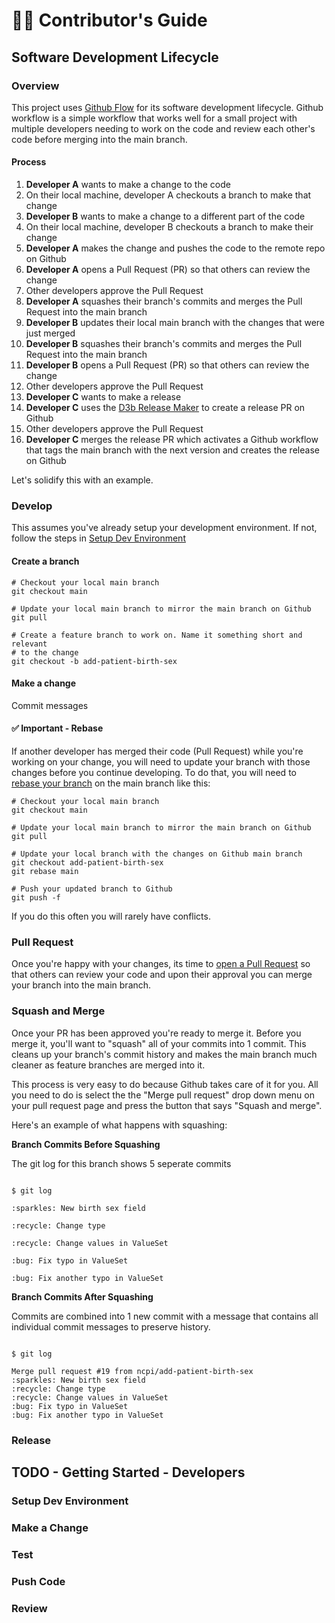 
# 👩‍💻 Contributor's Guide

## Software Development Lifecycle

### Overview
This project uses [Github Flow](https://docs.github.com/en/get-started/using-github/github-flow)
for its software development lifecycle. Github workflow is a simple workflow 
that works well for a small project with multiple developers needing to work 
on the code and review each other's code before merging into the main branch.

#### Process

1. **Developer A** wants to make a change to the code
2. On their local machine, developer A checkouts a branch to make that change
3. **Developer B** wants to make a change to a different part of the code
4. On their local machine, developer B checkouts a branch to make their change
5. **Developer A** makes the change and pushes the code to the remote repo on Github
6. **Developer A** opens a Pull Request (PR) so that others can review the change
7. Other developers approve the Pull Request 
8. **Developer A** squashes their branch's commits and merges the Pull Request into the main branch
9. **Developer B** updates their local main branch with the changes that were just merged 
10. **Developer B** squashes their branch's commits and merges the Pull Request into the main branch
11. **Developer B** opens a Pull Request (PR) so that others can review the change
12. Other developers approve the Pull Request 
13. **Developer C** wants to make a release
14. **Developer C** uses the [D3b Release Maker](https://github.com/d3b-center/d3b-release-maker) to 
create a release PR on Github
15. Other developers approve the Pull Request 
16. **Developer C** merges the release PR which activates a Github workflow that tags the main branch with 
the next version and creates the release on Github 


Let's solidify this with an example.

### Develop

This assumes you've already setup your development environment. If not, 
follow the steps in [Setup Dev Environment](#setup-dev-environment)

#### Create a branch
```shell
# Checkout your local main branch
git checkout main

# Update your local main branch to mirror the main branch on Github
git pull

# Create a feature branch to work on. Name it something short and relevant 
# to the change
git checkout -b add-patient-birth-sex 
```

#### Make a change

Commit messages

#### ✅ Important - Rebase
If another developer has merged their code (Pull Request) while you're working
on your change, you will need to update your branch with those changes before
you continue developing. To do that, you will need to [rebase your branch]()
on the main branch like this:

```shell
# Checkout your local main branch
git checkout main

# Update your local main branch to mirror the main branch on Github
git pull

# Update your local branch with the changes on Github main branch 
git checkout add-patient-birth-sex 
git rebase main 

# Push your updated branch to Github 
git push -f
```

If you do this often you will rarely have conflicts.


### Pull Request

Once you're happy with your changes, its time to [open a Pull Request](https://docs.github.com/en/pull-requests/collaborating-with-pull-requests/proposing-changes-to-your-work-with-pull-requests/creating-a-pull-request?tool=webui)
so that others can review your code and upon their approval you can merge your branch
into the main branch.

### Squash and Merge
Once your PR has been approved you're ready to merge it. Before you merge it,
you'll want to "squash" all of your commits into 1 commit. This cleans up your 
branch's commit history and makes the main branch much cleaner as feature 
branches are merged into it.

This process is very easy to do because Github takes care of it for you. All you 
need to do is select the the "Merge pull request" drop down menu on your 
pull request page and press the button that says "Squash and merge".

Here's an example of what happens with squashing:

**Branch Commits Before Squashing**

The git log for this branch shows 5 seperate commits

```shell

$ git log

:sparkles: New birth sex field 

:recycle: Change type 

:recycle: Change values in ValueSet

:bug: Fix typo in ValueSet

:bug: Fix another typo in ValueSet
```

**Branch Commits After Squashing**

Commits are combined into 1 new commit with a message that contains all
individual commit messages to preserve history.

```shell

$ git log

Merge pull request #19 from ncpi/add-patient-birth-sex
:sparkles: New birth sex field 
:recycle: Change type 
:recycle: Change values in ValueSet
:bug: Fix typo in ValueSet
:bug: Fix another typo in ValueSet
```



### Release

## TODO - Getting Started - Developers

### Setup Dev Environment

### Make a Change

### Test

### Push Code

### Review



